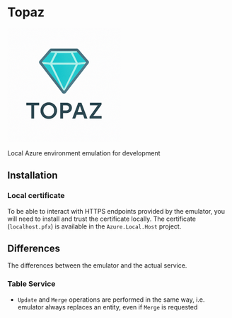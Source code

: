# Topaz

![Topaz Logo](static/topaz-logo-small.png)

Local Azure environment emulation for development

## Installation

### Local certificate
To be able to interact with HTTPS endpoints provided by the emulator, you will need to install and trust the certificate locally. The certificate (`localhost.pfx`) is available in the `Azure.Local.Host` project.

## Differences

The differences between the emulator and the actual service.

### Table Service
* `Update` and `Merge` operations are performed in the same way, i.e. emulator always replaces an entity, even if `Merge` is requested
